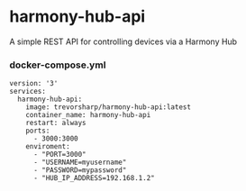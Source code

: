 # harmony-hub-api

A simple REST API for controlling devices via a Harmony Hub

### docker-compose.yml

```
version: '3'
services:
  harmony-hub-api:
    image: trevorsharp/harmony-hub-api:latest
    container_name: harmony-hub-api
    restart: always
    ports:
      - 3000:3000
    enviroment:
      - "PORT=3000"
      - "USERNAME=myusername"
      - "PASSWORD=mypassword"
      - "HUB_IP_ADDRESS=192.168.1.2"
```
